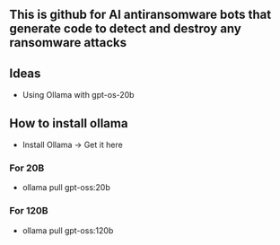 ## This is github for AI antiransomware bots that generate code to detect and destroy any ransomware attacks
## Ideas
- Using Ollama with gpt-os-20b

## How to install ollama
- Install Ollama → Get it here
### For 20B
- ollama pull gpt-oss:20b
 
### For 120B
- ollama pull gpt-oss:120b
